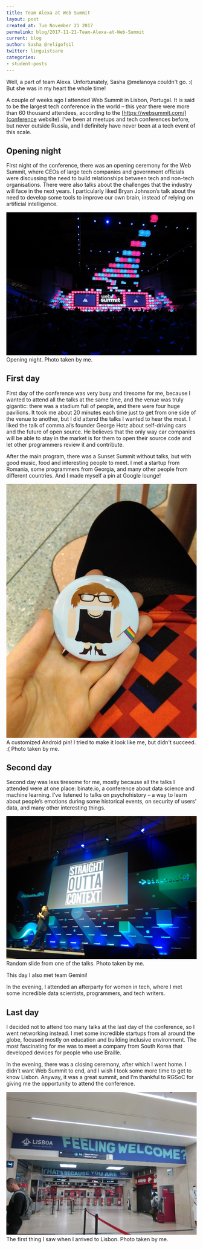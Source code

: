 ```yaml
---
title: Team Alexa at Web Summit
layout: post
created_at: Tue November 21 2017
permalink: blog/2017-11-21-Team-Alexa-at-Web-Summit
current: blog
author: Sasha @religofsil
twitter: linguistsare
categories:
- student-posts
---
```


Well, a part of team Alexa. Unfortunately, Sasha @melanoya couldn't go. :(
But she was in my heart the whole time!

A couple of weeks ago I attended Web Summit in Lisbon, Portugal. It is said to be the largest tech conference in the world – this year there were more than 60 thousand attendees, according to the [https://websummit.com/](conference website). I’ve been at meetups and tech conferences before, but never outside Russia, and I definitely have never been at a tech event of this scale.

## Opening night
First night of the conference, there was an opening ceremony for the Web Summit, where CEOs of large tech companies and government officials were discussing the need to build relationships between tech and non-tech organisations. There were also talks about the challenges that the industry will face in the next years. I particularly liked Bryan Johnson’s talk about the need to develop some tools to improve our own brain, instead of relying on artificial intelligence.

<img src="/img/blog/2017/Alexa-opening.JPG" alt="Opening Night">
<div class="image-credits"> Opening night. Photo taken by me. </div>

## First day
First day of the conference was very busy and tiresome for me, because I wanted to attend all the talks at the same time, and the venue was truly gigantic: there was a stadium full of people, and there were four huge pavilions. It took me about 20 minutes each time just to get from one side of the venue to another, but I did attend the talks I wanted to hear the most. I liked the talk of comma.ai’s founder George Hotz about self-driving cars and the future of open source. He believes that the only way car companies will be able to stay in the market is for them to open their source code and let other programmers review it and contribute.

After the main program, there was a Sunset Summit without talks, but with good music, food and interesting people to meet. I met a startup from Romania, some programmers from Georgia, and many other people from different countries. And I made myself a pin at Google lounge!

<img src="/img/blog/2017/Alexa-pin.jpg" alt="Android pin">
<div class="image-credits"> A customized Android pin! I tried to make it look like me, but didn't succeed. :( Photo taken by me. </div>

## Second day
Second day was less tiresome for me, mostly because all the talks I attended were at one place: binate.io, a conference about data science and machine learning. I’ve listened to talks on psychohistory – a way to learn about people’s emotions during some historical events, on security of users’ data, and many other interesting things.

<img src="/img/blog/2017/Alexa-straight-outta-context.jpg" alt="binate.io conference">
<div class="image-credits"> Random slide from one of the talks. Photo taken by me. </div>

This day I also met team Gemini!

In the evening, I attended an afterparty for women in tech, where I met some incredible data scientists, programmers, and tech writers.

## Last day
I decided not to attend too many talks at the last day of the conference, so I went networking instead. I met some incredible startups from all around the globe, focused mostly on education and building inclusive environment. The most fascinating for me was to meet a company from South Korea that developed devices for people who use Braille.

In the evening, there was a closing ceremony, after which I went home. I didn’t want Web Summit to end, and I wish I took some more time to get to know Lisbon. Anyway, it was a great summit, and I’m thankful to RGSoC for giving me the opportunity to attend the conference.

<img src="/img/blog/2017/Alexa-Lisbon.JPG" alt="Lisbon">
<div class="image-credits"> The first thing I saw when I arrived to Lisbon. Photo taken by me. </div>
